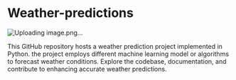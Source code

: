 # Weather-predictions

![Uploading image.png…]()

This GitHub repository hosts a weather prediction project implemented in Python. the project employs different machine learning model or algorithms to forecast weather conditions. Explore the codebase, documentation, and contribute to enhancing accurate weather predictions.
